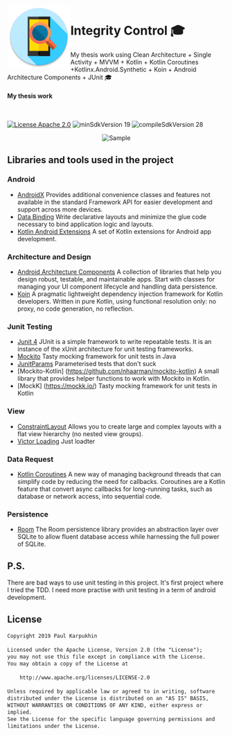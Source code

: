 <img alt="Icon" src="presentation/src/main/res/mipmap-xxhdpi/ic_app_launcher.png?raw=true" align="left" hspace="1" vspace="1">


# Integrity Control 🎓

My thesis work using Clean Architecture + Single Activity + MVVM + Kotlin + Kotlin Coroutines +Kotlinx.Android.Synthetic + Koin + Android Architecture Components + JUnit 🎓</br>

#### My thesis work
</br>

[![License Apache 2.0](https://img.shields.io/badge/License-Apache%202.0-blue.svg?style=true)](http://www.apache.org/licenses/LICENSE-2.0)
![minSdkVersion 19](https://img.shields.io/badge/minSdkVersion-21-red.svg?style=true)
![compileSdkVersion 28](https://img.shields.io/badge/compileSdkVersion-28-yellow.svg?style=true)

<p align="center">
 <img alt='Sample' src="http://ipic.su/img/img7/fs/Bezymyannyj.1555824002.png">
  </br>
</p>

## Libraries and tools used in the project

### Android

* [AndroidX](https://developer.android.com/jetpack/androidx)
Provides additional convenience classes and features not available in the standard Framework API for easier development and support across more devices.
* [Data Binding](https://developer.android.com/topic/libraries/data-binding)
Write declarative layouts and minimize the glue code necessary to bind application logic and layouts.
* [Kotlin Android Extensions](https://kotlinlang.org/docs/tutorials/android-plugin.html)
A set of Kotlin extensions for Android app development.

### Architecture and Design

* [Android Architecture Components](https://developer.android.com/topic/libraries/architecture/index.html)
A collection of libraries that help you design robust, testable, and maintainable apps.
Start with classes for managing your UI component lifecycle and handling data persistence.
* [Koin]( https://insert-koin.io)
A pragmatic lightweight dependency injection framework for Kotlin developers.
Written in pure Kotlin, using functional resolution only: no proxy, no code generation, no reflection.

### Junit Testing
* [Junit 4](https://junit.org/junit4/)
JUnit is a simple framework to write repeatable tests. It is an instance of the xUnit architecture for unit testing frameworks.
* [Mockito](https://site.mockito.org/)
Tasty mocking framework for unit tests in Java
* [JunitParams](https://github.com/Pragmatists/JUnitParams)
Parameterised tests that don't suck
* [Mockito-Kotlin] (https://github.com/nhaarman/mockito-kotlin)
A small library that provides helper functions to work with Mockito in Kotlin.
* [MockK] (https://mockk.io/)
Tasty mocking framework for unit tests in Kotlin
### View

* [ConstraintLayout](https://developer.android.com/training/constraint-layout/index.html)
Allows you to create large and complex layouts with a flat view hierarchy (no nested view groups).
* [Victor Loading](https://github.com/yankai-victor/Loading)
Just loadter

### Data Request
* [Kotlin Coroutines](https://github.com/Kotlin/kotlinx.coroutines)
A new way of managing background threads that can simplify code by reducing the need for callbacks. Coroutines are a Kotlin feature that convert async callbacks for long-running tasks, such as database or network access, into sequential code.

### Persistence

* [Room](https://developer.android.com/topic/libraries/architecture/room.html)
The Room persistence library provides an abstraction layer over SQLite to allow fluent database access while harnessing the full power of SQLite.

## P.S.
There are bad ways to use unit testing in this project. It's first project where I tried the TDD. I need more practise with unit testing in a term of android development.


## License

    Copyright 2019 Paul Karpukhin
 
    Licensed under the Apache License, Version 2.0 (the "License");
    you may not use this file except in compliance with the License.
    You may obtain a copy of the License at

        http://www.apache.org/licenses/LICENSE-2.0

    Unless required by applicable law or agreed to in writing, software
    distributed under the License is distributed on an "AS IS" BASIS,
    WITHOUT WARRANTIES OR CONDITIONS OF ANY KIND, either express or implied.
    See the License for the specific language governing permissions and
    limitations under the License.
